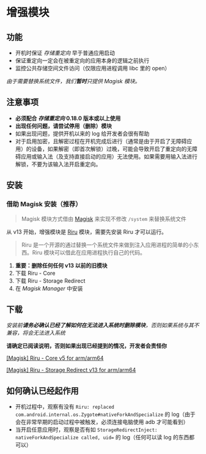 # 增强模块

## 功能

* 开机时保证 _存储重定向_ 早于普通应用启动
* 保证重定向一定会在被重定向的应用本身的逻辑之前执行
* 监控公共存储空间文件访问（仅限应用进程调用 libc 里的 open）

_由于需要替换系统文件，我们**暂时**只提供 Magisk 模块。_

## 注意事项

* **必须配合 _存储重定向_ 0.18.0 版本或以上使用**
* **出现任何问题，请尝试停用（删除）模块**
* 如果出现问题，提供开机以来的 log 给开发者会很有帮助
* 对于启用加密，且解密过程在开机完成后进行（通常是由于开启了无障碍应用）的设备，如果解密（即首次解锁）过晚，可能会导致开启了重定向的无障碍应用或输入法（及支持直接启动的应用）无法使用。如果需要用输入法进行解锁，不要为该输入法开启重定向。

## 安装

### 借助 Magisk 安装（推荐）

> Magisk 模块方式借由 [Magisk](https://forum.xda-developers.com/apps/magisk/official-magisk-v7-universal-systemless-t3473445) 来实现不修改 `/system` 来替换系统文件

从 v13 开始，增强模块是 [Riru](https://github.com/RikkaApps/Riru) 模块，需要先安装 Riru 才可以运行。

> Riru 是一个开源的通过替换一个系统文件来做到注入应用进程的简单的小东西。Riru 模块可以借此在应用进程执行自己的代码。

1. **重要：删除任何任何 v13 以前的旧模块**
2. 下载 Riru - Core
3. 下载 Riru - Storage Redirect
4. 在 _Magisk Manager_ 中安装

## 下载

_安装前**请务必确认已经了解如何在无法进入系统时删除模块**，否则如果系统与其不兼容，将会无法进入系统_

**请确定已阅读说明，否则如果出现已经提到的情况，开发者会责怪你**

[[Magisk] Riru - Core v5 for arm/arm64](https://github.com/RikkaApps/Riru/releases/download/v5/magisk-riru-core-arm-arm64-v5.zip)

[[Magisk] Riru - Storage Redirect v13 for arm/arm64](https://github.com/RikkaApps/StorageRedirect-assets/releases/download/assets/magisk-riru-storage-redirect-arm-arm64-v13.zip)

## 如何确认已经起作用

* 开机过程中，观察有没有 `Riru: replaced com.android.internal.os.Zygote#nativeForkAndSpecialize` 的 log（由于会在非常早期的启动过程中被触发，必须连接电脑使用 adb 才可能看到）
* 当开启任意应用时，观察是否有如 `StorageRedirectInject: nativeForkAndSpecialize called, uid=` 的 log（任何可以读 log 的东西都可以）
